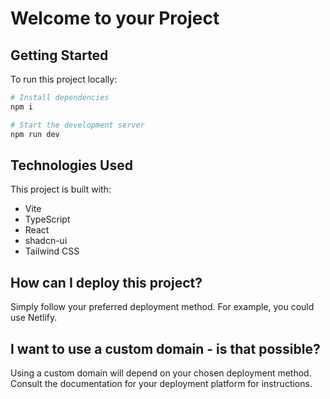 # Welcome to your Project

## Getting Started

To run this project locally:

```sh
# Install dependencies
npm i

# Start the development server
npm run dev
```

## Technologies Used

This project is built with:

- Vite
- TypeScript
- React
- shadcn-ui
- Tailwind CSS

## How can I deploy this project?

Simply follow your preferred deployment method.  For example, you could use Netlify.

## I want to use a custom domain - is that possible?

Using a custom domain will depend on your chosen deployment method. Consult the documentation for your deployment platform for instructions.